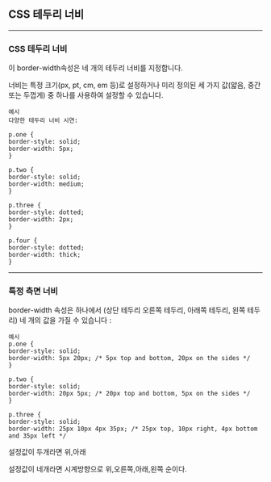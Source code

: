 ## CSS 테두리 너비

***
### CSS 테두리 너비
이 border-width속성은 네 개의 테두리 너비를 지정합니다.

너비는 특정 크기(px, pt, cm, em 등)로 설정하거나 미리 정의된 세 가지 값(얇음, 중간 또는 두껍게) 중 하나를 사용하여 설정할 수 있습니다.

    예시
    다양한 테두리 너비 시연:

    p.one {
    border-style: solid;
    border-width: 5px;
    }

    p.two {
    border-style: solid;
    border-width: medium;
    }

    p.three {
    border-style: dotted;
    border-width: 2px;
    }

    p.four {
    border-style: dotted;
    border-width: thick;
    }

***
### 특정 측면 너비
border-width 속성은 하나에서 (상단 테두리 오른쪽 테두리, 아래쪽 테두리, 왼쪽 테두리) 네 개의 값을 가질 수 있습니다 :

    예시
    p.one {
    border-style: solid;
    border-width: 5px 20px; /* 5px top and bottom, 20px on the sides */
    }

    p.two {
    border-style: solid;
    border-width: 20px 5px; /* 20px top and bottom, 5px on the sides */
    }

    p.three {
    border-style: solid;
    border-width: 25px 10px 4px 35px; /* 25px top, 10px right, 4px bottom and 35px left */

설정값이 두개라면 위,아래 

설정값이 네개라면 시계방향으로 위,오른쪽,아래,왼쪽 순이다.